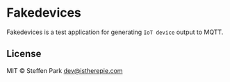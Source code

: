 # Fakedevices

Fakedevices is a test application for generating `IoT device` output to MQTT.

## License

MIT © Steffen Park <dev@istherepie.com>